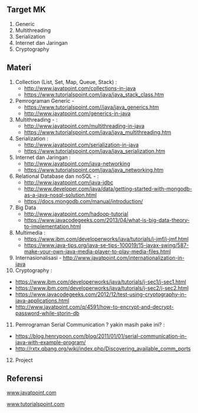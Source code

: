 ## Target MK
1. Generic
2. Multithreading
3. Serialization
4. Internet dan Jaringan
5. Cryptography

## Materi

1. Collection (List, Set, Map, Queue, Stack) : 
   - http://www.javatpoint.com/collections-in-java
   - https://www.tutorialspoint.com/java/java_stack_class.htm
2. Pemrograman Generic - 
   - https://www.tutorialspoint.com//java/java_generics.htm
   - http://www.javatpoint.com/generics-in-java
3. Multithreading - :
   - http://www.javatpoint.com/multithreading-in-java
   - https://www.tutorialspoint.com/java/java_multithreading.htm
4. Serialization :
   - http://www.javatpoint.com/serialization-in-java
   - https://www.tutorialspoint.com/java/java_serialization.htm
5. Internet dan Jaringan :
   - http://www.javatpoint.com/java-networking
   - https://www.tutorialspoint.com/java/java_networking.htm
6. Relational Database dan noSQL - :
   - http://www.javatpoint.com/java-jdbc
   - http://www.developer.com/java/data/getting-started-with-mongodb-as-a-java-nosql-solution.html
   - https://docs.mongodb.com/manual/introduction/
7. Big Data
   - http://www.javatpoint.com/hadoop-tutorial
   - https://www.javacodegeeks.com/2013/04/what-is-big-data-theory-to-implementation.html
8. Multimedia :
   - https://www.ibm.com/developerworks/java/tutorials/j-jmf/j-jmf.html
   - https://www.java-tips.org/java-se-tips-100019/15-javax-swing/587-make-your-own-java-media-player-to-play-media-files.html
9. Internasionalisasi - http://www.javatpoint.com/internationalization-in-java
10. Cryptography :
   - https://www.ibm.com/developerworks/java/tutorials/j-sec1/j-sec1.html
   - https://www.ibm.com/developerworks/java/tutorials/j-sec2/j-sec2.html
   - https://www.javacodegeeks.com/2012/12/test-using-cryptography-in-java-applications.html
   - http://www.javatpoint.com/q/4591/how-to-encrypt-and-decrypt-password-while-storin-db
11. Pemrograman Serial Communication ? yakin masih pake ini? :
   - https://blog.henrypoon.com/blog/2011/01/01/serial-communication-in-java-with-example-program/
   - http://rxtx.qbang.org/wiki/index.php/Discovering_available_comm_ports
12. Project

## Referensi

www.javatpoint.com

www.tutorialspoint.com
